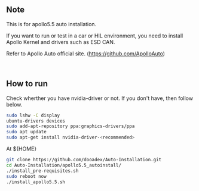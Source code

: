 <h2> Note </h2>

This is for apollo5.5 auto installation.

If you want to run or test in a car or HIL environment, you need to install Apollo Kernel and drivers such as ESD CAN.

Refer to Apollo Auto official site. (https://github.com/ApolloAuto)

<br>

<h2> How to run </h2>

Check wherther you have nvidia-driver or not.
If you don't have, then follow below.

```bash
sudo lshw -C display
ubuntu-drivers devices
sudo add-apt-repository ppa:graphics-drivers/ppa
sudo apt update
sudo apt-get install nvidia-driver-<recommended>
```

At ${HOME}

``` bash
git clone https://github.com/dooadex/Auto-Installation.git
cd Auto-Installation/apollo5.5_autoinstall/
./install_pre-requisites.sh
sudo reboot now
./install_apollo5.5.sh
```

